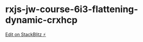 # rxjs-jw-course-6i3-flattening-dynamic-crxhcp

[Edit on StackBlitz ⚡️](https://stackblitz.com/edit/rxjs-jw-course-6i3-flattening-dynamic-crxhcp)